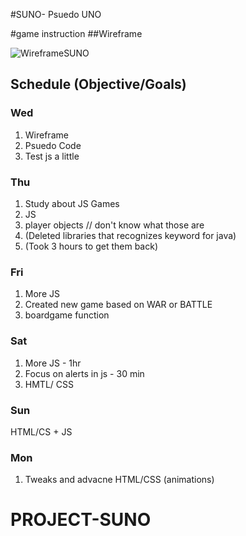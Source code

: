 #SUNO- Psuedo UNO

#game instruction
##Wireframe

![WireframeSUNO](/assets/WireframeSUNO.png)

<!-- Shout out to Kim Lao who helped create a new function (while loop) 
        and put all my already made functions and methods, etc. into that function.




                                REFERENCES 

                                Characters
                                (catFace)
            https://www.pinterest.ru/pin/864620828434620261/ 

                                (dogFace)
                https://www.petmd.com/sites/default/files/petmd-puppy-weight.jpg

                

            
-->

## Schedule (Objective/Goals)
### Wed
1. Wireframe
2. Psuedo Code
3. Test js a little


### Thu
1. Study about JS Games
2. JS
3. player objects // don't know what those are
4. (Deleted libraries that recognizes keyword for java)
5. (Took 3 hours to get them back)

### Fri
1. More JS
2. Created new game based on WAR or BATTLE
2. boardgame function

### Sat
1. More JS - 1hr
2. Focus on alerts in js - 30 min
2. HMTL/ CSS

### Sun
HTML/CS + JS

### Mon
1. Tweaks and advacne HTML/CSS (animations)


<!--
let player1 = {
    hand1: 'green',
    hand2: 'blue',
    hand3: 'red',
}
console.log(player1)

let player2 = {
    hand1: 'green',
    hand2: 'blue',
    hand3: 'red',
}
console.log(player2)
 -->



# PROJECT-SUNO
